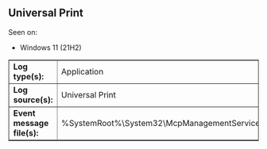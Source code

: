 ## Universal Print

Seen on:
* Windows 11 (21H2)

<table border="1" class="docutils">
  <tbody>
    <tr>
      <td><b>Log type(s):</b></td>
      <td>Application</td>
    </tr>
    <tr>
      <td><b>Log source(s):</b></td>
      <td>Universal Print</td>
    </tr>
    <tr>
      <td><b>Event message file(s):</b></td>
      <td>%SystemRoot%\System32\McpManagementService.dll</td>
    </tr>
  </tbody>
</table>

&nbsp;

